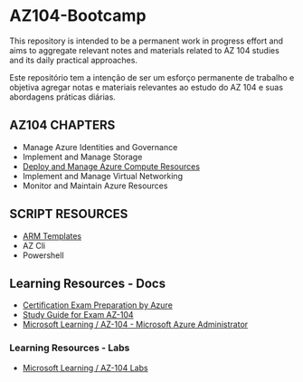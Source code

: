 # AZ104-Bootcamp

This repository is intended to be a permanent work in progress effort and aims to aggregate relevant notes and materials related to AZ 104 studies and its daily practical approaches.

Este repositório tem a intenção de ser um esforço permanente de trabalho e objetiva agregar notas e materiais relevantes ao estudo do AZ 104 e suas abordagens práticas diárias.

## AZ104 CHAPTERS

* Manage Azure Identities and Governance
* Implement and Manage Storage
* [Deploy and Manage Azure Compute Resources](deployAndManageAzureComputeResources.md)
* Implement and Manage Virtual Networking
* Monitor and Maintain Azure Resources

## SCRIPT RESOURCES

* [ARM Templates](resources/armTemplates.md)
* AZ Cli
* Powershell

## Learning Resources - Docs

* [Certification Exam Preparation by Azure](https://learn.microsoft.com/en-us/credentials/certifications/azure-administrator/?practice-assessment-type=certification)
* [Study Guide for Exam AZ-104](https://learn.microsoft.com/en-us/credentials/certifications/resources/study-guides/az-104)
* [Microsoft Learning / AZ-104 - Microsoft Azure Administrator](https://github.com/MicrosoftLearning/AZ-104-MicrosoftAzureAdministrator)

### Learning Resources - Labs

* [Microsoft Learning / AZ-104 Labs](https://microsoftlearning.github.io/AZ-104-MicrosoftAzureAdministrator/)

